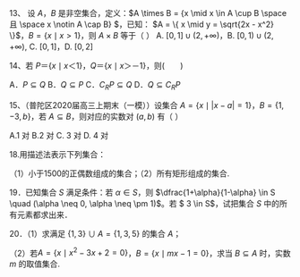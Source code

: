 13、 设 $A$，$B$  是非空集合，定义：$A \times B = \{x \mid x \in A \cup B \space 且 \space x \notin A \cap B\} $，已知： $A = \{ x \mid y = \sqrt{2x - x^2} \}$，$B = \{ x \mid x > 1 \}$，则 $A \times B$ 等于（  ）
A.  $[0,1] \cup (2,+\infty)$，B. $[0,1) \cup (2,+\infty)$,   C. $[0,1]$，D. $[0,2]$





14、若 $P＝\{x \mid x＜1\}$，$Q＝\{x \mid x＞－1\}$，则(　　)

A．$P \subseteq  Q$
B．$Q \subseteq  P$
C．$C_RP \subseteq Q$ 
D．$Q \subseteq C_RP$









15、（普陀区2020届高三上期末（一模））设集合 $A = \{x \mid \lvert x-a \rvert = 1\}$，$B=\{1, -3, b\}$，若 $A \subseteq  B$，则对应的实数对 $(a,b)$ 有（ ） 

 A.1 对        B.2 对       C. 3 对       D. 4 对












18.用描述法表示下列集合：

（1）小于1500的正偶数组成的集合；（2）所有矩形组成的集合.











19．已知集合 $S$ 满足条件：若 $\alpha \in S$，则 $\dfrac{1+\alpha}{1-\alpha} \in S \quad (\alpha \neq 0, \alpha \neq \pm 1)$。若 $ 3 \in S$，试把集合 $S$ 中的所有元素都求出来．







20．（1）求满足 $\{1,3\} \cup A = \{1,3,5\}$ 的集合 $A$；

（2）若$A = \{x \mid x^2-3x +2 = 0\}$，$B=\{x \mid mx-1 = 0\}$，求当 $B \subseteq A$ 时，实数 $m$ 的取值集合.

